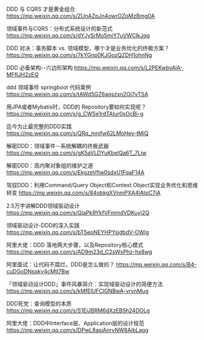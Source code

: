 
DDD 与 CQRS 才是黄金组合
https://mp.weixin.qq.com/s/ZUnAZpJn4owrOZpMzBmg0A

领域事件与CQRS：分布式系统设计的新范式
https://mp.weixin.qq.com/s/dYJySrMo5miY7uVWClkJqg

DDD 对决：事务脚本 vs. 领域模型，哪个才是业务优化的终极方案？
https://mp.weixin.qq.com/s/7kYGnp0KJGozQZDH1ohnNg

DDD 必备架构--六边形架构
https://mp.weixin.qq.com/s/L2PEKwbvAlA-MFfIJH2zEQ

ddd 领域事件 springboot 代码案例
https://mp.weixin.qq.com/s/tAWd5GZ6aqszxn2Oi7vTSA

用JPA或者Mybatis时，DDD的 Repository要如何实现呢？
https://mp.weixin.qq.com/s/g_CWSe1rdTAIur0sOcBi-g

迄今为止最完整的DDD实践
https://mp.weixin.qq.com/s/QRq_mnifw62LMoHey-tMiQ


解密DDD：领域事件--系统解耦的终极武器
https://mp.weixin.qq.com/s/gK5aVLDYuKbelQa6T_7Liw

解密DDD：高内聚对象组的维护之道
https://mp.weixin.qq.com/s/EkgzeVflw0sdxU1FqaF14A

驾驭DDD：利用Command/Query Object和Context Object实现业务优化和思维转变
https://mp.weixin.qq.com/s/84obkgXVnmPXA4lAtpC7jA

2.5万字讲解DDD领域驱动设计
https://mp.weixin.qq.com/s/QjaPk9YkfVFmmdVDKuyj2Q

领域驱动设计-DDD的深入实践
https://mp.weixin.qq.com/s/bT5epNEYHPYsjdbdV-OWlg

阿里大佬：DDD 落地两大步骤，以及Repository核心模式
https://mp.weixin.qq.com/s/AD9m23d_C2sWxPhz-hs8wg

阿里面试：让代码不腐烂，DDD是怎么做的？
https://mp.weixin.qq.com/s/B4-cuDGoDNsqky4cMtI7Bw

「领域驱动设计DDD」事件风暴简介：实现域驱动设计的简便方法
https://mp.weixin.qq.com/s/kMfElUFClGNBwA-vrynMug

DDD死党：查询模型的本质
https://mp.weixin.qq.com/s/S1EiJBRM6dXzEB5h24DOLg

阿里大佬：DDD中Interface层、Application层的设计规范
https://mp.weixin.qq.com/s/DPwL8asiAnrvNW8AjbLagg